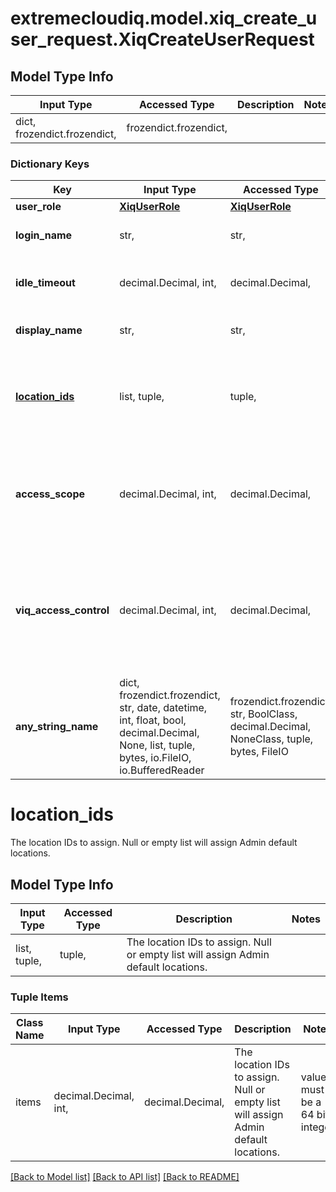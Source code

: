 # extremecloudiq.model.xiq_create_user_request.XiqCreateUserRequest

## Model Type Info
Input Type | Accessed Type | Description | Notes
------------ | ------------- | ------------- | -------------
dict, frozendict.frozendict,  | frozendict.frozendict,  |  | 

### Dictionary Keys
Key | Input Type | Accessed Type | Description | Notes
------------ | ------------- | ------------- | ------------- | -------------
**user_role** | [**XiqUserRole**](XiqUserRole.md) | [**XiqUserRole**](XiqUserRole.md) |  | 
**login_name** | str,  | str,  | Login name, i.e. username or login Email | 
**idle_timeout** | decimal.Decimal, int,  | decimal.Decimal,  | The idle timeout in minutes. | value must be a 32 bit integer
**display_name** | str,  | str,  | The user name to display | 
**[location_ids](#location_ids)** | list, tuple,  | tuple,  | The location IDs to assign. Null or empty list will assign Admin default locations. | [optional] 
**access_scope** | decimal.Decimal, int,  | decimal.Decimal,  | The user has access on all sites / the authorized sites. 0: VIQ_SCOPE, 1: SITE_SCOPE. | [optional] value must be a 32 bit integer
**viq_access_control** | decimal.Decimal, int,  | decimal.Decimal,  | The permissions for Site Scope user on Global Scope resources. 0: READ_WRITE, 1: READ_ONLY. | [optional] value must be a 32 bit integer
**any_string_name** | dict, frozendict.frozendict, str, date, datetime, int, float, bool, decimal.Decimal, None, list, tuple, bytes, io.FileIO, io.BufferedReader | frozendict.frozendict, str, BoolClass, decimal.Decimal, NoneClass, tuple, bytes, FileIO | any string name can be used but the value must be the correct type | [optional]

# location_ids

The location IDs to assign. Null or empty list will assign Admin default locations.

## Model Type Info
Input Type | Accessed Type | Description | Notes
------------ | ------------- | ------------- | -------------
list, tuple,  | tuple,  | The location IDs to assign. Null or empty list will assign Admin default locations. | 

### Tuple Items
Class Name | Input Type | Accessed Type | Description | Notes
------------- | ------------- | ------------- | ------------- | -------------
items | decimal.Decimal, int,  | decimal.Decimal,  | The location IDs to assign. Null or empty list will assign Admin default locations. | value must be a 64 bit integer

[[Back to Model list]](../../README.md#documentation-for-models) [[Back to API list]](../../README.md#documentation-for-api-endpoints) [[Back to README]](../../README.md)

